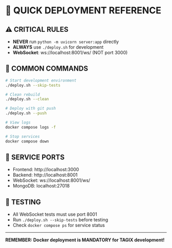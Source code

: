 # 🚀 QUICK DEPLOYMENT REFERENCE

## ⚠️ CRITICAL RULES
- **NEVER** run `python -m uvicorn server:app` directly
- **ALWAYS** use `./deploy.sh` for development
- **WebSocket**: ws://localhost:8001/ws/ (NOT port 3000)

## 🎯 COMMON COMMANDS
```bash
# Start development environment
./deploy.sh --skip-tests

# Clean rebuild
./deploy.sh --clean

# Deploy with git push
./deploy.sh --push

# View logs
docker compose logs -f

# Stop services
docker compose down
```

## 📍 SERVICE PORTS
- Frontend: http://localhost:3000
- Backend: http://localhost:8001
- WebSocket: ws://localhost:8001/ws/
- MongoDB: localhost:27018

## 🧪 TESTING
- All WebSocket tests must use port 8001
- Run `./deploy.sh --skip-tests` before testing
- Check `docker compose ps` for service status

---
**REMEMBER: Docker deployment is MANDATORY for TAGIX development!**
